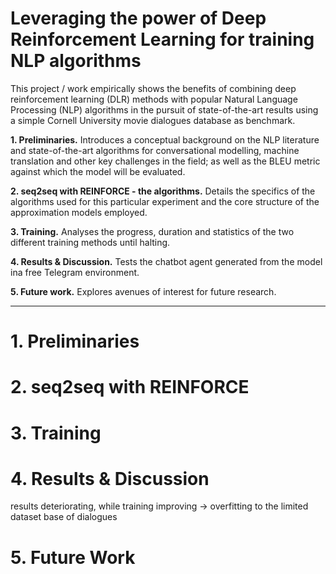 # Leveraging the power of Deep Reinforcement Learning for training NLP algorithms


This project / work empirically shows the benefits of combining deep reinforcement learning (DLR) methods with popular Natural Language Processing (NLP) algorithms in the pursuit of state-of-the-art results using a simple Cornell University movie dialogues database as benchmark. 

**1. Preliminaries.** Introduces a conceptual background on the NLP literature and state-of-the-art algorithms for conversational modelling, machine translation and other key challenges in the field; as well as the BLEU metric against which the model will be evaluated.

**2. seq2seq with REINFORCE - the algorithms.** Details the specifics of the algorithms used for this particular experiment and the core structure of the approximation models employed.

**3. Training.** Analyses the progress, duration and statistics of the two different training methods until halting.

**4. Results & Discussion.** Tests the chatbot agent generated from the model ina free Telegram environment.

**5. Future work.** Explores avenues of interest for future research.


---------
# 1. Preliminaries


# 2. seq2seq with REINFORCE


# 3. Training


# 4. Results & Discussion

results deteriorating, while training improving -> overfitting to the limited dataset base of dialogues

# 5. Future Work
